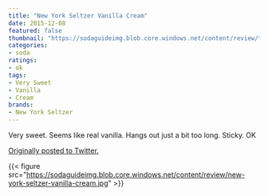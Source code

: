 ```yaml
---
title: "New York Seltzer Vanilla Cream"
date: 2015-12-08
featured: false
thumbnail: "https://sodaguideimg.blob.core.windows.net/content/review/thumbs/new-york-seltzer-vanilla-cream.jpg"
categories:
- soda
ratings:
- ok
tags:
- Very Sweet
- Vanilla
- Cream
brands:
- New York Seltzer
---
```


Very sweet. Seems like real vanilla. Hangs out just a bit too long. Sticky. OK

[Originally posted to Twitter.](https://twitter.com/Cavorter/status/674290895458406400)

{{< figure src="https://sodaguideimg.blob.core.windows.net/content/review/new-york-seltzer-vanilla-cream.jpg" >}}

